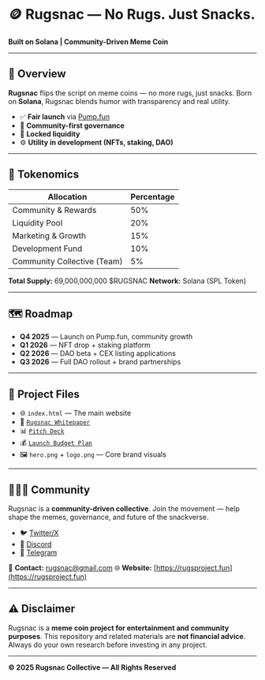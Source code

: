 


# 🪙 Rugsnac — No Rugs. Just Snacks.

**Built on Solana | Community-Driven Meme Coin**

---

## 🍪 Overview
**Rugsnac** flips the script on meme coins — no more rugs, just snacks.
Born on **Solana**, Rugsnac blends humor with transparency and real utility.

- ✅ **Fair launch** via [Pump.fun](https://pump.fun)
- 🧠 **Community-first governance**
- 💎 **Locked liquidity**
- ⚙️ **Utility in development (NFTs, staking, DAO)**

---

## 🧩 Tokenomics
| Allocation | Percentage |
|---------------------------|-------------|
| Community & Rewards | 50% |
| Liquidity Pool | 20% |
| Marketing & Growth | 15% |
| Development Fund | 10% |
| Community Collective (Team) | 5% |

**Total Supply:** 69,000,000,000 $RUGSNAC
**Network:** Solana (SPL Token)

---

## 🗺️ Roadmap
- **Q4 2025** — Launch on Pump.fun, community growth
- **Q1 2026** — NFT drop + staking platform
- **Q2 2026** — DAO beta + CEX listing applications
- **Q3 2026** — Full DAO rollout + brand partnerships

---

## 🧰 Project Files
- 🌐 `index.html` — The main website
- 📄 [`Rugsnac Whitepaper`](./assets/whitepaper.pdf)
- 📊 [`Pitch Deck`](./assets/pitch_deck.pptx)
- 💰 [`Launch Budget Plan`](./assets/budget.pdf)
- 🖼️ `hero.png` + `logo.png` — Core brand visuals

---

## 🧑‍🤝‍🧑 Community
Rugsnac is a **community-driven collective**.
Join the movement — help shape the memes, governance, and future of the snackverse.

- 🐦 [Twitter/X](#)
- 💬 [Discord](#)
- 📢 [Telegram](#)

📧 **Contact:** [rugsnac@gmail.com](mailto:rugsnac@gmail.com)
🌐 **Website:** [https://rugsproject.fun](https://rugsproject.fun)

---

## ⚠️ Disclaimer
Rugsnac is a **meme coin project for entertainment and community purposes**.
This repository and related materials are **not financial advice**.
Always do your own research before investing in any project.

---

**© 2025 Rugsnac Collective — All Rights Reserved**

